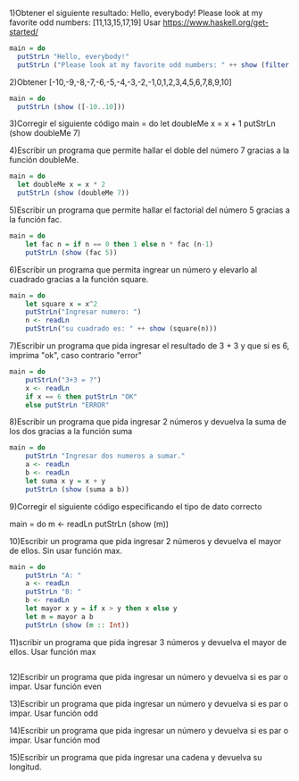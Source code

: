 
1)Obtener el siguiente resultado:
Hello, everybody!
Please look at my favorite odd numbers: [11,13,15,17,19]
Usar https://www.haskell.org/get-started/

```Haskell
main = do
  putStrLn "Hello, everybody!"
  putStrLn ("Please look at my favorite odd numbers: " ++ show (filter odd[10 .. 20]))
```


2)Obtener
[-10,-9,-8,-7,-6,-5,-4,-3,-2,-1,0,1,2,3,4,5,6,7,8,9,10]
```Haskell
main = do
  putStrLn (show ([-10..10]))
```

3)Corregir el siguiente código
main = do
    let doubleMe x = x + 1
    putStrLn (show doubleMe 7)
    
4)Escribir un programa que permite hallar el doble del número 7 gracias a la función doubleMe.
```Haskell
main = do
  let doubleMe x = x * 2
  putStrLn (show (doubleMe 7))
```

5)Escribir un programa que permite hallar el factorial del número 5 gracias a la función fac.
```Haskell
main = do
    let fac n = if n == 0 then 1 else n * fac (n-1)
    putStrLn (show (fac 5))
```

6)Escribir un programa que permita ingrear un número y elevarlo al cuadrado gracias a la función square.
```Haskell
main = do
    let square x = x^2
    putStrLn("Ingresar numero: ")
    n <- readLn
    putStrLn("su cuadrado es: " ++ show (square(n)))
```

7)Escribir un programa que pida ingresar el resultado de 3 + 3 y que si es 6, imprima "ok", caso contrario "error"
```Haskell
main = do
    putStrLn("3+3 = ?")
    x <- readLn
    if x == 6 then putStrLn "OK" 
    else putStrLn "ERROR"
```
8)Escribir un programa que pida ingresar 2 números y devuelva la suma de los dos gracias a la función suma
```Haskell
main = do 
    putStrLn "Ingresar dos numeros a sumar."
    a <- readLn
    b <- readLn
    let suma x y = x + y
    putStrLn (show (suma a b))
```
9)Corregir el siguiente código especificando el tipo de dato correcto

main = do 
    m <- readLn
    putStrLn (show (m))
    
10)Escribir un programa que pida ingresar 2 números y devuelva el mayor de ellos. Sin usar función max.
```Haskell
main = do 
    putStrLn "A: "
    a <- readLn
    putStrLn "B: "
    b <- readLn
    let mayor x y = if x > y then x else y
    let m = mayor a b
    putStrLn (show (m :: Int))
```
11)scribir un programa que pida ingresar 3 números y devuelva el mayor de ellos. Usar función max
```Haskell

```
12)Escribir un programa que pida ingresar un número y devuelva si es par o impar. Usar función even

13)Escribir un programa que pida ingresar un número y devuelva si es par o impar. Usar función odd

14)Escribir un programa que pida ingresar un número y devuelva si es par o impar. Usar función mod

15)Escribir un programa que pida ingresar una cadena y devuelva su longitud.
